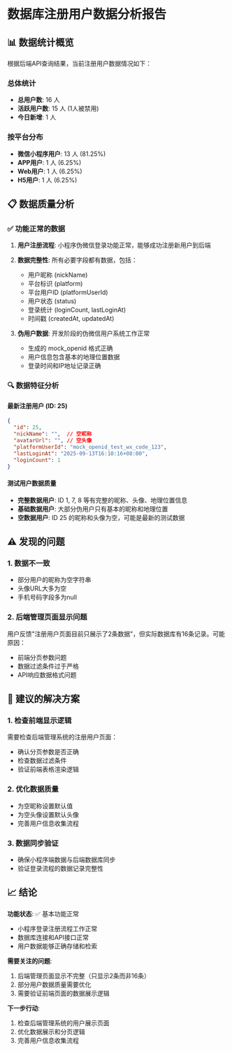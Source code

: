 # 数据库注册用户数据分析报告

## 📊 数据统计概览

根据后端API查询结果，当前注册用户数据情况如下：

### 总体统计
- **总用户数**: 16 人
- **活跃用户数**: 15 人 (1人被禁用)
- **今日新增**: 1 人

### 按平台分布
- **微信小程序用户**: 13 人 (81.25%)
- **APP用户**: 1 人 (6.25%)
- **Web用户**: 1 人 (6.25%)
- **H5用户**: 1 人 (6.25%)

## 📋 数据质量分析

### ✅ 功能正常的数据
1. **用户注册流程**: 小程序伪微信登录功能正常，能够成功注册新用户到后端
2. **数据完整性**: 所有必要字段都有数据，包括：
   - 用户昵称 (nickName)
   - 平台标识 (platform)
   - 平台用户ID (platformUserId)
   - 用户状态 (status)
   - 登录统计 (loginCount, lastLoginAt)
   - 时间戳 (createdAt, updatedAt)

3. **伪用户数据**: 开发阶段的伪微信用户系统工作正常
   - 生成的 mock_openid 格式正确
   - 用户信息包含基本的地理位置数据
   - 登录时间和IP地址记录正确

### 🔍 数据特征分析

#### 最新注册用户 (ID: 25)
```json
{
  "id": 25,
  "nickName": "",  // 空昵称
  "avatarUrl": "", // 空头像
  "platformUserId": "mock_openid_test_wx_code_123",
  "lastLoginAt": "2025-09-13T16:10:16+08:00",
  "loginCount": 1
}
```

#### 测试用户数据质量
- **完整数据用户**: ID 1, 7, 8 等有完整的昵称、头像、地理位置信息
- **基础数据用户**: 大部分伪用户只有基本的昵称和地理位置
- **空数据用户**: ID 25 的昵称和头像为空，可能是最新的测试数据

## ⚠️ 发现的问题

### 1. 数据不一致
- 部分用户的昵称为空字符串
- 头像URL大多为空
- 手机号码字段多为null

### 2. 后端管理页面显示问题
用户反馈"注册用户页面目前只展示了2条数据"，但实际数据库有16条记录。可能原因：
- 前端分页参数问题
- 数据过滤条件过于严格
- API响应数据格式问题

## 🔧 建议的解决方案

### 1. 检查前端显示逻辑
需要检查后端管理系统的注册用户页面：
- 确认分页参数是否正确
- 检查数据过滤条件
- 验证前端表格渲染逻辑

### 2. 优化数据质量
- 为空昵称设置默认值
- 为空头像设置默认头像
- 完善用户信息收集流程

### 3. 数据同步验证
- 确保小程序端数据与后端数据库同步
- 验证登录流程的数据记录完整性

## 📈 结论

**功能状态**: ✅ 基本功能正常
- 小程序登录注册流程工作正常
- 数据库连接和API接口正常
- 用户数据能够正确存储和检索

**需要关注的问题**:
1. 后端管理页面显示不完整（只显示2条而非16条）
2. 部分用户数据质量需要优化
3. 需要验证前端页面的数据展示逻辑

**下一步行动**:
1. 检查后端管理系统的用户展示页面
2. 优化数据展示和分页逻辑
3. 完善用户信息收集流程
